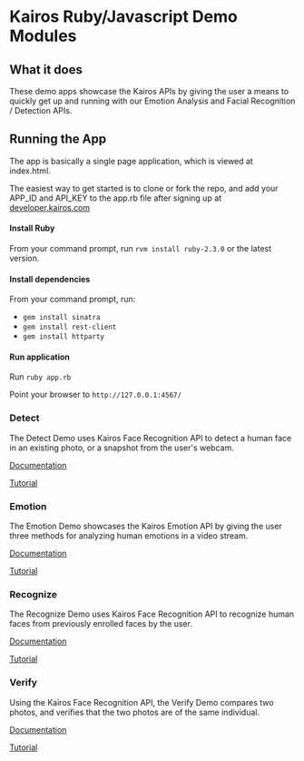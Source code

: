 # Kairos Ruby/Javascript Demo Modules

## What it does
These demo apps showcase the Kairos APIs by giving the user a means to quickly get up and running with our Emotion Analysis and Facial Recognition / Detection APIs.

## Running the App

The app is basically a single page application, which is viewed at index.html.

The easiest way to get started is to clone or fork the repo, and add your APP_ID and API_KEY to the app.rb file after signing up at [developer.kairos.com](https://developer.kairos.com) 

#### Install Ruby
From your command prompt, run `rvm install ruby-2.3.0` or the latest version.
#### Install dependencies
From your command prompt, run:

* `gem install sinatra`
* `gem install rest-client`
* `gem install httparty`

#### Run application

Run `ruby app.rb`

Point your browser to `http://127.0.0.1:4567/`

### Detect 
The Detect Demo uses Kairos Face Recognition API to detect a human face in an existing photo, or a snapshot from the user's webcam.

[Documentation](/ruby-demo/public/docs/detect/Detect.md)

[Tutorial](/ruby-demo/public/docs/detect/tutorial/Detect_API_Ruby_Tutorial.md)

### Emotion
The Emotion Demo showcases the Kairos Emotion API by giving the user three methods for analyzing human emotions in a video stream.  

[Documentation](/ruby-demo/public/docs/emotion/Emotion.md)

[Tutorial](/ruby-demo/public/docs/emotion/tutorial/Emotion_API_Ruby_Tutorial.md)

### Recognize
The Recognize Demo uses Kairos Face Recognition API to recognize human faces from previously enrolled faces by the user.

[Documentation](/ruby-demo/public/docs/recognize/Recognize.md)

[Tutorial](/ruby-demo/public/docs/recognize/tutorial/Recognize_API_Ruby_Tutorial.md)

### Verify
Using the Kairos Face Recognition API, the Verify Demo compares two photos, and verifies that the two photos are of the same individual.

[Documentation](/ruby-demo/public/docs/verify/Verify.md)

[Tutorial](/ruby-demo/public/docs/verify/tutorial/Verify_API_Ruby_Tutorial.md)


